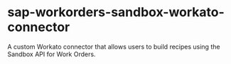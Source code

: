 # sap-workorders-sandbox-workato-connector
A custom Workato connector that allows users to build recipes using the Sandbox API for Work Orders.
